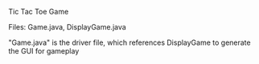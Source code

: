 Tic Tac Toe Game 

Files: Game.java, DisplayGame.java

"Game.java" is the driver file, which references DisplayGame to generate the GUI for gameplay